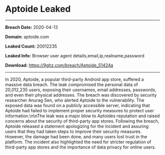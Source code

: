 # Aptoide Leaked

------------
**Breach Date:** 2020-04-13

**Domain:** aptoide.com

**Leaked Count:** 20012235

**Leaked Info:** Browser user agent details,email,ip,realname,password

**Download:** https://9ghz.com/breach/Aptoide_51424a

------------
In 2020, Aptoide, a popular third-party Android app store, suffered a massive data breach. The leak compromised the personal data of 20,012,235 users, exposing their usernames, email addresses, passwords, and even their physical addresses. The breach was discovered by security researcher Anurag Sen, who alerted Aptoide to the vulnerability. The exposed data was found on a publicly accessible server, indicating that Aptoide had failed to implement proper security measures to protect user information.\n\nThe leak was a major blow to Aptoides reputation and raised concerns about the security of third-party app stores. Following the breach, Aptoide released a statement apologizing for the incident and assuring users that they had taken steps to improve their security measures. However, the damage had been done, and many users lost trust in the platform. The incident also highlighted the need for stricter regulation of third-party app stores and the importance of data privacy for online users.
